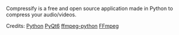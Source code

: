 Compressify is a free and open source application made in Python to compress your audio/videos.



Credits:
[Python](https://www.python.org/)
[PyQt6](https://pypi.org/project/PySide6/)
[ffmpeg-python](https://pypi.org/project/ffmpeg-python/)
[FFmpeg](https://ffmpeg.org/)